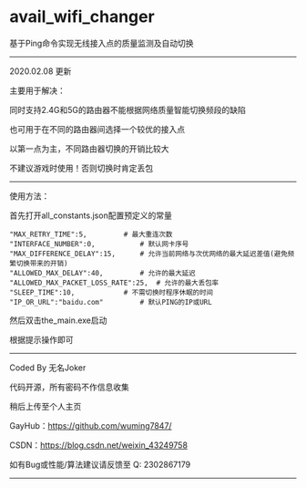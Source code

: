 # avail_wifi_changer
基于Ping命令实现无线接入点的质量监测及自动切换


****************************************************************
2020.02.08 更新

主要用于解决：

同时支持2.4G和5G的路由器不能根据网络质量智能切换频段的缺陷

也可用于在不同的路由器间选择一个较优的接入点

以第一点为主，不同路由器切换的开销比较大

不建议游戏时使用！否则切换时肯定丢包
*****************************************************************
使用方法：

首先打开all_constants.json配置预定义的常量

```
"MAX_RETRY_TIME":5,			# 最大重连次数
"INTERFACE_NUMBER":0, 			# 默认网卡序号
"MAX_DIFFERENCE_DELAY":15, 		# 允许当前网络与次优网络的最大延迟差值(避免频繁切换带来的开销)
"ALLOWED_MAX_DELAY":40,			# 允许的最大延迟
"ALLOWED_MAX_PACKET_LOSS_RATE":25,	# 允许的最大丢包率
"SLEEP_TIME":10,			# 不需切换时程序休眠的时间
"IP_OR_URL":"baidu.com"			# 默认PING的IP或URL
```

然后双击the_main.exe启动

根据提示操作即可
*****************************************************************
Coded By 无名Joker

代码开源，所有密码不作信息收集

稍后上传至个人主页

GayHub：https://github.com/wuming7847/

CSDN：https://blog.csdn.net/weixin_43249758

如有Bug或性能/算法建议请反馈至 Q: 2302867179
*****************************************************************

